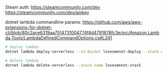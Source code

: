 Steam auth:
	https://steamcommunity.com/dev
	https://steamcommunity.com/dev/apikey

dotnet lambda commandline params:
	https://github.com/aws/aws-extensions-for-dotnet-cli/blob/80c2ace6319aa7514731004774f4d4791878fc3e/src/Amazon.Lambda.Tools/LambdaDefinedCommandOptions.cs#L241

```bash
# deploy lambda
dotnet lambda deploy-serverless --s3-bucket lovesmenot-deploy --stack-name lovesmenot-stack --template-parameters "SteamWebApiKey=$env:STEAM_WEB_API_KEY;LovesMeNotJwtKey=$env:LOVESMENOT_JWT_KEY"

# delete lambda
dotnet lambda delete-serverless --stack-name lovesmenot-stack
```